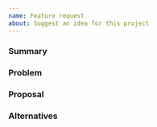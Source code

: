 ```yaml
---
name: Feature request
about: Suggest an idea for this project
---
```


### Summary

### Problem

### Proposal

### Alternatives


